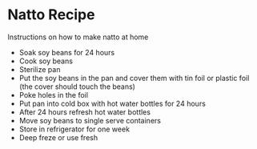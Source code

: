 # Natto Recipe
Instructions on how to make natto at home
- Soak soy beans for 24 hours
- Cook soy beans
- Sterilize pan
- Put the soy beans in the pan and cover them with tin foil or plastic foil (the cover should touch the beans)
- Poke holes in the foil
- Put pan into cold box with hot water bottles for 24 hours
- After 24 hours refresh hot water bottles
- Move soy beans to single serve containers
- Store in refrigerator for one week
- Deep freze or use fresh
